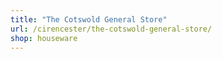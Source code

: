 ```yaml
---
title: "The Cotswold General Store"
url: /cirencester/the-cotswold-general-store/
shop: houseware
---
```

